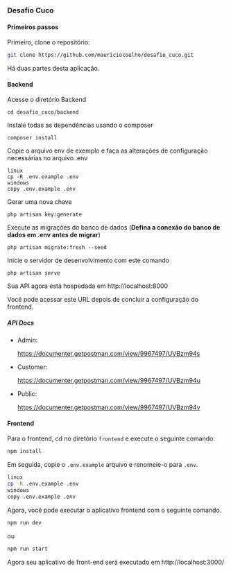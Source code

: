 ### Desafio Cuco

#### Primeiros passos

Primeiro, clone o repositório:

```bash
git clone https://github.com/mauriciocoelho/desafio_cuco.git
```

Há duas partes desta aplicação.

#### Backend

Acesse o diretório Backend

    cd desafio_cuco/backend


Instale todas as dependências usando o composer

    composer install

Copie o arquivo env de exemplo e faça as alterações de configuração necessárias no arquivo .env

    linux
    cp -R .env.example .env
    windows
    copy .env.example .env

Gerar uma nova chave

    php artisan key:generate

Execute as migrações do banco de dados
(**Defina a conexão do banco de dados em .env antes de migrar**)

    php artisan migrate:fresh --seed

Inicie o servidor de desenvolvimento com este comando

    php artisan serve

Sua API agora está hospedada em http://localhost:8000


Você pode acessar este URL depois de concluir a configuração do frontend.

##### API Docs

- Admin:

  https://documenter.getpostman.com/view/9967497/UVBzm94s

- Customer:

  https://documenter.getpostman.com/view/9967497/UVBzm94u

- Public:

  https://documenter.getpostman.com/view/9967497/UVBzm94v

#### Frontend

Para o frontend, cd no diretório `frontend` e execute o seguinte comando.

```bash
npm install
```

Em seguida, copie o `.env.example` arquivo e renomeie-o para `.env`.

```bash
linux
cp -R .env.example .env
windows
copy .env.example .env
```

Agora, você pode executar o aplicativo frontend com o seguinte comando.

```bash
npm run dev
```

ou

```bash
npm run start
```

Agora seu aplicativo de front-end será executado em http://localhost:3000/
